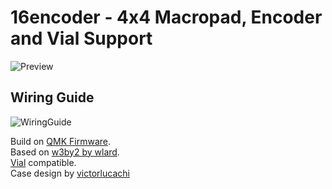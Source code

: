 
# 16encoder - 4x4 Macropad, Encoder and Vial Support
![Preview](https://i.imgur.com/EaflcZC.jpg)

## **Wiring Guide**
![WiringGuide](https://i.imgur.com/JVrGvly.pngg)

Build on [QMK Firmware](https://github.com/qmk/qmk_firmware).  
Based on [w3by2 by wlard](https://github.com/wlard/keyboards/blob/main/w3by2-rotary/Readme.md).  
[Vial](https://get.vial.today/) compatible.  
Case design by [victorlucachi](https://github.com/victorlucachi/void16)  

